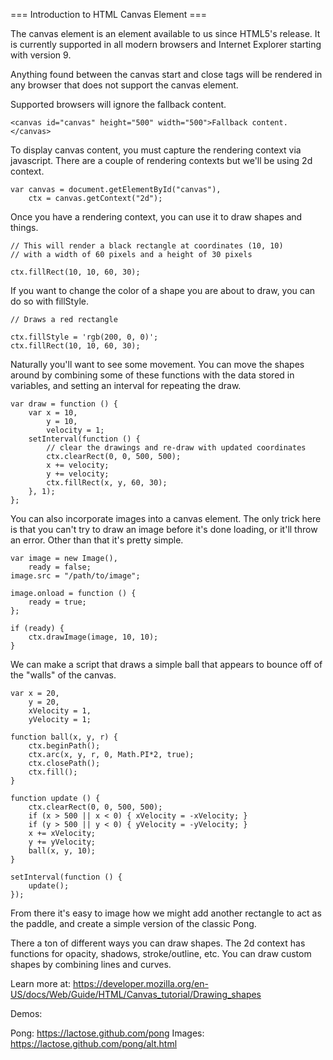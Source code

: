 === Introduction to HTML Canvas Element ===

The canvas element is an element available to us since HTML5's release. It is currently supported in all modern browsers and Internet Explorer starting with version 9.

Anything found between the canvas start and close tags will be rendered in any browser that does not support the canvas element.

Supported browsers will ignore the fallback content.
```
<canvas id="canvas" height="500" width="500">Fallback content.</canvas>
```

To display canvas content, you must capture the rendering context via javascript. There are a couple of rendering contexts but
we'll be using 2d context.

```
var canvas = document.getElementById("canvas"),
    ctx = canvas.getContext("2d");
```

Once you have a rendering context, you can use it to draw shapes and things.

```
// This will render a black rectangle at coordinates (10, 10)
// with a width of 60 pixels and a height of 30 pixels

ctx.fillRect(10, 10, 60, 30);
```

If you want to change the color of a shape you are about to draw, you can do so with fillStyle.
```
// Draws a red rectangle

ctx.fillStyle = 'rgb(200, 0, 0)';
ctx.fillRect(10, 10, 60, 30);
```

Naturally you'll want to see some movement. You can move the shapes around by combining some of these functions
with the data stored in variables, and setting an interval for repeating the draw.

```
var draw = function () {
    var x = 10,
        y = 10,
        velocity = 1;
    setInterval(function () {
        // clear the drawings and re-draw with updated coordinates
        ctx.clearRect(0, 0, 500, 500);
        x += velocity;
        y += velocity;
        ctx.fillRect(x, y, 60, 30);
    }, 1);
};
```

You can also incorporate images into a canvas element. The only trick here is that you can't try to draw an image before it's done
loading, or it'll throw an error. Other than that it's pretty simple.

```
var image = new Image(),
    ready = false;
image.src = "/path/to/image";

image.onload = function () {
    ready = true;
};

if (ready) {
    ctx.drawImage(image, 10, 10);
}
```

We can make a script that draws a simple ball that appears to bounce off of the "walls" of the canvas.

```
var x = 20,
    y = 20,
    xVelocity = 1,
    yVelocity = 1;

function ball(x, y, r) {
    ctx.beginPath();
    ctx.arc(x, y, r, 0, Math.PI*2, true);
    ctx.closePath();
    ctx.fill();
}

function update () {
    ctx.clearRect(0, 0, 500, 500);
    if (x > 500 || x < 0) { xVelocity = -xVelocity; }
    if (y > 500 || y < 0) { yVelocity = -yVelocity; }
    x += xVelocity;
    y += yVelocity;
    ball(x, y, 10);
}

setInterval(function () {
    update();
});
```

From there it's easy to image how we might add another rectangle to act as the paddle, and create a simple version of the classic Pong.

There a ton of different ways you can draw shapes. The 2d context has functions for opacity, shadows, stroke/outline, etc. You can draw
custom shapes by combining lines and curves.

Learn more at: https://developer.mozilla.org/en-US/docs/Web/Guide/HTML/Canvas_tutorial/Drawing_shapes

Demos:

Pong: https://lactose.github.com/pong
Images: https://lactose.github.com/pong/alt.html
